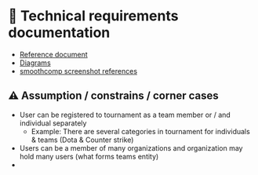 # 📝 Technical requirements documentation

- [Reference document](https://github.com/alexey-goloburdin/thanks/blob/main/docs/technical_requirements.md)
- [Diagrams](https://drive.google.com/file/d/1Th1LN564w9wUunSoN-fxvyu_yomoJTjR/view?usp=sharing)
- [smoothcomp screenshot references](https://drive.google.com/drive/folders/1Edz4RWEObc1ZWkKgGzi5bneJEjbabF-P?usp=sharing)

## ⚠️ Assumption / constrains / corner cases

- User can be registered to tournament as a team member or / and individual separately
    - Example: There are several categories in tournament for individuals & teams (Dota & Counter strike)
- Users can be a member of many organizations and organization may hold many users (what forms teams entity)
- 